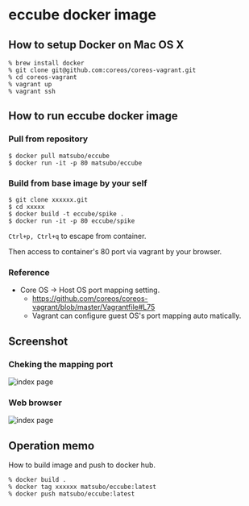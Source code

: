 eccube docker image
======================

How to setup Docker on Mac OS X
--------------------

```
% brew install docker
% git clone git@github.com:coreos/coreos-vagrant.git
% cd coreos-vagrant
% vagrant up 
% vagrant ssh
```



How to run eccube docker image
---------------------

### Pull from repository

```
$ docker pull matsubo/eccube
$ docker run -it -p 80 matsubo/eccube
```



### Build from base image by your self


```
$ git clone xxxxxx.git
$ cd xxxxx
$ docker build -t eccube/spike .
$ docker run -it -p 80 eccube/spike
```

`Ctrl+p, Ctrl+q` to escape from container.


Then access to container's 80 port via vagrant by your browser.


### Reference 

- Core OS -> Host OS port mapping setting.
  - https://github.com/coreos/coreos-vagrant/blob/master/Vagrantfile#L75
  - Vagrant can configure guest OS's port mapping auto matically.


Screenshot
-----------------------------


### Cheking the mapping port

![index page](https://github.com/matsubo/eccube-docker/blob/master/screenshot/docker_ps.png)



### Web browser

![index page](https://github.com/matsubo/eccube-docker/blob/master/screenshot/index.png)

Operation memo
-----------------------------

How to build image and push to docker hub.

```
% docker build .
% docker tag xxxxxx matsubo/eccube:latest
% docker push matsubo/eccube:latest
```

